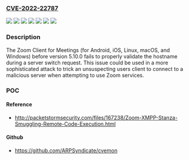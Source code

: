 ### [CVE-2022-22787](https://cve.mitre.org/cgi-bin/cvename.cgi?name=CVE-2022-22787)
![](https://img.shields.io/static/v1?label=Product&message=Zoom%20Client%20for%20Meetings%20for%20Android&color=blue)
![](https://img.shields.io/static/v1?label=Product&message=Zoom%20Client%20for%20Meetings%20for%20Linux&color=blue)
![](https://img.shields.io/static/v1?label=Product&message=Zoom%20Client%20for%20Meetings%20for%20MacOS&color=blue)
![](https://img.shields.io/static/v1?label=Product&message=Zoom%20Client%20for%20Meetings%20for%20Windows&color=blue)
![](https://img.shields.io/static/v1?label=Product&message=Zoom%20Client%20for%20Meetings%20for%20iOS&color=blue)
![](https://img.shields.io/static/v1?label=Version&message=n%2Fa&color=blue)
![](https://img.shields.io/static/v1?label=Vulnerability&message=Improper%20Input%20Validation&color=brighgreen)

### Description

The Zoom Client for Meetings (for Android, iOS, Linux, macOS, and Windows) before version 5.10.0 fails to properly validate the hostname during a server switch request. This issue could be used in a more sophisticated attack to trick an unsuspecting users client to connect to a malicious server when attempting to use Zoom services.

### POC

#### Reference
- http://packetstormsecurity.com/files/167238/Zoom-XMPP-Stanza-Smuggling-Remote-Code-Execution.html

#### Github
- https://github.com/ARPSyndicate/cvemon

